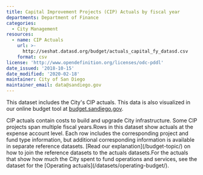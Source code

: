 ```yaml
---
title: Capital Improvement Projects (CIP) Actuals by fiscal year
departments: Department of Finance
categories:
  - City Management
resources:
  - name: CIP Actuals
    url: >-
      http://seshat.datasd.org/budget/actuals_capital_fy_datasd.csv
    format: csv
license: 'http://www.opendefinition.org/licenses/odc-pddl'
date_issued: '2018-10-15'
date_modified: '2020-02-18'
maintainer: City of San Diego
maintainer_email: data@sandiego.gov
---
```

This dataset includes the City's CIP actuals. This data is also visualized in our online budget tool at [budget.sandiego.gov](https://budget.sandiego.gov/transparency#/).
<!--more-->CIP actuals contain costs to build and upgrade City infrastructure. Some CIP projects span multiple fiscal years.Rows in this dataset show actuals at the expense account level. Each row includes the corresponding project and fund type information, but additional corresponding information is available in separate reference datasets. [Read our explanation](/budget-topic/) on how to join the reference datasets to the actuals datasets.For the actuals that show how much the City spent to fund operations and services, see the dataset for the [Operating actuals](/datasets/operating-budget/).